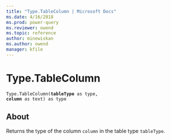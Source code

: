 ```yaml
---
title: "Type.TableColumn | Microsoft Docs"
ms.date: 4/16/2018
ms.prod: power-query
ms.reviewer: owend
ms.topic: reference
author: minewiskan
ms.author: owend
manager: kfile
---
```

# Type.TableColumn
<code>Type.TableColumn(**tableType** as type, **column** as text) as type</code>
## About
Returns the type of the column <code>column</code> in the table type <code>tableType</code>.

